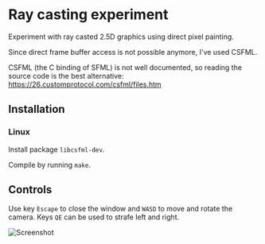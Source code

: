 # Ray casting experiment

Experiment with ray casted 2.5D graphics using direct pixel painting.

Since direct frame buffer access is not possible anymore, I've used CSFML.

CSFML (the C binding of SFML) is not well documented, so reading the source
code is the best alternative: https://26.customprotocol.com/csfml/files.htm

## Installation

### Linux

Install package `libcsfml-dev`.

Compile by running `make`.

## Controls

Use key `Escape` to close the window and `WASD` to move and rotate the camera.
Keys `QE` can be used to strafe left and right.

![Screenshot](https://user-images.githubusercontent.com/5512054/139693715-6d420fab-3479-4e8e-871b-1a2b04de9152.png)
